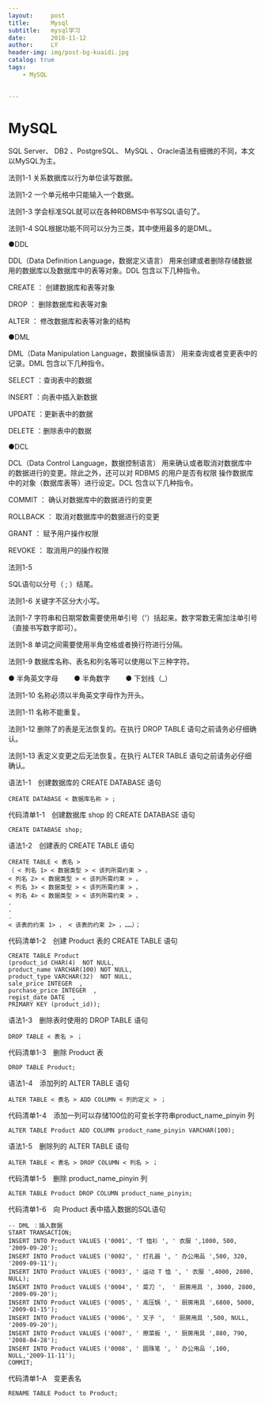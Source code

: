 ```yaml
---
layout:     post
title:      Mysql
subtitle:   mysql学习
date:       2018-11-12
author:     LY
header-img: img/post-bg-kuaidi.jpg
catalog: true
tags:
    - MySQL	
    

---
```


# MySQL

SQL Server、 DB2 、PostgreSQL、 MySQL 、Oracle语法有细微的不同，本文以MySQL为主。
	
法则1-1 关系数据库以行为单位读写数据。

法则1-2 一个单元格中只能输入一个数据。

法则1-3 学会标准SQL就可以在各种RDBMS中书写SQL语句了。

法则1-4 SQL根据功能不同可以分为三类，其中使用最多的是DML。

●DDL

DDL（Data Definition Language，数据定义语言） 用来创建或者删除存储数据用的数据库以及数据库中的表等对象。DDL 包含以下几种指令。

CREATE ： 创建数据库和表等对象

DROP ： 删除数据库和表等对象

ALTER ： 修改数据库和表等对象的结构

●DML

DML（Data Manipulation Language，数据操纵语言） 用来查询或者变更表中的记录。DML 包含以下几种指令。

SELECT ：查询表中的数据

INSERT ：向表中插入新数据

UPDATE ：更新表中的数据

DELETE ：删除表中的数据

●DCL

DCL（Data Control Language，数据控制语言） 用来确认或者取消对数据库中的数据进行的变更。除此之外，还可以对 RDBMS 的用户是否有权限
操作数据库中的对象（数据库表等）进行设定。DCL 包含以下几种指令。

COMMIT ： 确认对数据库中的数据进行的变更

ROLLBACK ： 取消对数据库中的数据进行的变更

GRANT ： 赋予用户操作权限

REVOKE ： 取消用户的操作权限

法则1-5

SQL语句以分号（ ; ）结尾。

法则1-6 关键字不区分大小写。

法则1-7 字符串和日期常数需要使用单引号（'）括起来。数字常数无需加注单引号（直接书写数字即可）。

法则1-8 单词之间需要使用半角空格或者换行符进行分隔。

法则1-9 数据库名称、表名和列名等可以使用以下三种字符。

● 半角英文字母　　 ●  半角数字　　 ●  下划线（_）

法则1-10 名称必须以半角英文字母作为开头。

法则1-11 名称不能重复。

法则1-12 删除了的表是无法恢复的。在执行 DROP TABLE 语句之前请务必仔细确认。

法则1-13 表定义变更之后无法恢复。在执行 ALTER TABLE 语句之前请务必仔细确认。






语法1-1　创建数据库的 CREATE DATABASE 语句

	CREATE DATABASE < 数据库名称 > ;

代码清单1-1 创建数据库 shop 的 CREATE DATABASE 语句

	CREATE DATABASE shop;

语法1-2　创建表的 CREATE TABLE 语句

	CREATE TABLE < 表名 >
	（ < 列名 1> < 数据类型 > < 该列所需约束 > ，
	< 列名 2> < 数据类型 > < 该列所需约束 > ，
	< 列名 3> < 数据类型 > < 该列所需约束 > ，
	< 列名 4> < 数据类型 > < 该列所需约束 > ，
	.
	.
	.
	< 该表的约束 1> ， < 该表的约束 2> ，……）；
代码清单1-2　创建 Product 表的 CREATE TABLE 语句

	CREATE TABLE Product
	(product_id CHAR(4)  NOT NULL,
	product_name VARCHAR(100) NOT NULL,
	product_type VARCHAR(32)  NOT NULL,
	sale_price INTEGER  ,
	purchase_price INTEGER  ,
	regist_date DATE  ,
	PRIMARY KEY (product_id));

语法1-3　删除表时使用的 DROP TABLE 语句

	DROP TABLE < 表名 > ；

代码清单1-3　删除 Product 表

	DROP TABLE Product;

语法1-4　添加列的 ALTER TABLE 语句

	ALTER TABLE < 表名 > ADD COLUMN < 列的定义 > ；

代码清单1-4　添加一列可以存储100位的可变长字符串product_name_pinyin 列

	ALTER TABLE Product ADD COLUMN product_name_pinyin VARCHAR(100);
	
语法1-5　删除列的 ALTER TABLE 语句

	ALTER TABLE < 表名 > DROP COLUMN < 列名 > ；

代码清单1-5　删除 product_name_pinyin 列

	ALTER TABLE Product DROP COLUMN product_name_pinyin;

代码清单1-6　向 Product 表中插入数据的SQL语句

	-- DML ：插入数据
	START TRANSACTION; 
	INSERT INTO Product VALUES ('0001', 'T 恤衫 ', ' 衣服 ',1000, 500, '2009-09-20');
	INSERT INTO Product VALUES ('0002', ' 打孔器 ', ' 办公用品 ',500, 320, '2009-09-11');
	INSERT INTO Product VALUES ('0003', ' 运动 T 恤 ', ' 衣服 ',4000, 2800, NULL);
	INSERT INTO Product VALUES ('0004', ' 菜刀 ',  ' 厨房用具 ', 3000, 2800, '2009-09-20');
	INSERT INTO Product VALUES ('0005', ' 高压锅 ', ' 厨房用具 ',6800, 5000, '2009-01-15');
	INSERT INTO Product VALUES ('0006', ' 叉子 ',  ' 厨房用具 ',500, NULL, '2009-09-20');
	INSERT INTO Product VALUES ('0007', ' 擦菜板 ', ' 厨房用具 ',880, 790, '2008-04-28');
	INSERT INTO Product VALUES ('0008', ' 圆珠笔 ', ' 办公用品 ',100, NULL,'2009-11-11');
	COMMIT;


代码清单1-A　变更表名

	RENAME TABLE Poduct to Product;

